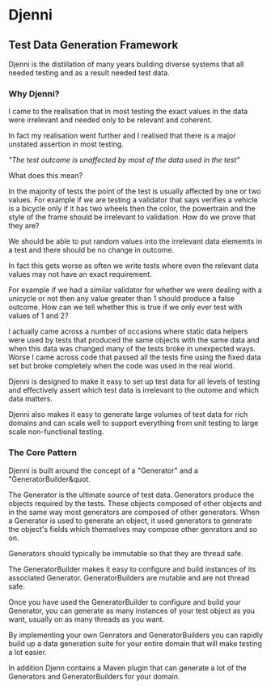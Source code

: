 <h1>Djenni</h1>
<h2>Test Data Generation Framework</h3>
Djenni is the distillation of many years building diverse systems that all needed testing and as a result needed test data.
<h3>Why Djenni?</h3>

I came to the realisation that in most testing the exact values in the data were irrelevant and needed only to be relevant and coherent.

In fact my realisation went further and I realised that there is a major unstated assertion in most testing. 

<em>"The test outcome is unaffected by most of the data used in the test"</em>

What does this mean?

In the majority of tests the point of the test is usually affected by one or two values. For example if we are testing
a validator that says verifies a vehicle is a bicycle only if it has two wheels then the color, the powertrain and the
style of the frame should be irrelevant to validation. How do we prove that they are?

We should be able to put random values into the irrelevant data elememts in a test and there should be no
change in outcome.

In fact this gets worse as often we write tests where even the relevant data values may not have an exact requirement.

For example if we had a similar validator for whether we were dealing with a unicycle or not then any value greater than
1 should produce a false outcome. How can we tell whether this is true if we only ever test with values of 1 and 2?

I actually came across a number of occasions where static data helpers were used by tests that produced the same objects
with the same data and when this data was changed many of the tests broke in unexpected ways. Worse I came across code
that passed all the tests fine using the fixed data set but broke completely when the code was used in the real world.

Djenni is designed to make it easy to set up test data for all levels of testing and effectively assert which test data
is irrelevant to the outome and which data matters.

Djenni also makes it easy to generate large volumes of test data for rich domains and can scale well to support
everything from unit testing to large scale non-functional testing.
<h3>The Core Pattern</h3>

Djenni is built around the concept of a &quot;Generator&quot; and a &quot;GeneratorBuilder&quot.

The Generator is the ultimate source of test data. Generators produce the objects required by the tests. These objects
composed of other objects and in the same way most generators are composed of other generators. When a Generator is used
to generate an object, it used generators to generate the object's fields which themselves may compose other genrators and so on.

Generators should typically be immutable so that they are thread safe.

The GeneratorBuilder makes it easy to configure and build instances of its associated Generator. GeneratorBuilders are mutable and are not thread safe.

Once you have used the GeneratorBuilder to configure and build your Generator, you can generate as many instances of
your test object as you want, usually on as many threads as you want.

By implementing your own Genrators and GeneratorBuilders you can rapidly build up a data generation suite for your entire
domain that will make testing a lot easier.

In addition Djenn contains a Maven plugin that can generate a lot of the Generators and GeneratorBuilders for your domain. 